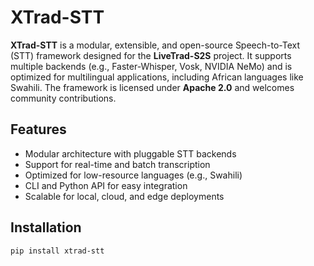 # XTrad-STT

**XTrad-STT** is a modular, extensible, and open-source Speech-to-Text (STT) framework designed for the **LiveTrad-S2S** project. It supports multiple backends (e.g., Faster-Whisper, Vosk, NVIDIA NeMo) and is optimized for multilingual applications, including African languages like Swahili. The framework is licensed under **Apache 2.0** and welcomes community contributions.

## Features
- Modular architecture with pluggable STT backends
- Support for real-time and batch transcription
- Optimized for low-resource languages (e.g., Swahili)
- CLI and Python API for easy integration
- Scalable for local, cloud, and edge deployments

## Installation
```bash
pip install xtrad-stt